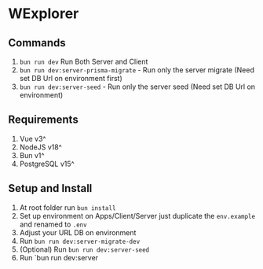 # WExplorer

## Commands

1. `bun run dev` Run Both Server and Client
2. `bun run dev:server-prisma-migrate` - Run only the server migrate (Need set DB Url on environment first)
3. `bun run dev:server-seed` - Run only the server seed (Need set DB Url on environment)

## Requirements

1. Vue v3^
2. NodeJS v18^
3. Bun v1^
4. PostgreSQL v15^

## Setup and Install

1. At root folder run `bun install`
2. Set up environment on Apps/Client/Server just duplicate the `env.example` and renamed to `.env`
3. Adjust your URL DB on environment
4. Run `bun run dev:server-migrate-dev`
5. (Optional) Run `bun run dev:server-seed`
6. Run `bun run dev:server
